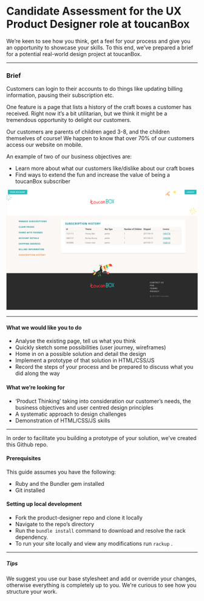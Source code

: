 # Candidate Assessment for the UX Product Designer role at toucanBox

We’re keen to see how you think, get a feel for your process and give you an opportunity to showcase your skills. To this end, we’ve prepared a brief for a potential real-world design project at toucanBox.

---

### Brief

Customers can login to their accounts to do things like updating billing information, pausing their subscription etc. 

One feature is a page that lists a history of the craft boxes a customer has received. Right now it’s a bit utilitarian, but we think it might be a tremendous opportunity to delight our customers. 

Our customers are parents of children aged 3-8, and the children themselves of course! We happen to know that over 70% of our customers access our website on mobile.

An example of two of our business objectives are:
- Learn more about what our customers like/dislike about our craft boxes
- Find ways to extend the fun and increase the value of being a toucanBox subscriber


![Desktop Screenshot](/desktop.png?raw=true "Desktop Screenshot")


---

#### What we would like you to do
- Analyse the existing page, tell us what you think
- Quickly sketch some possibilities (user journey, wireframes)
- Home in on a possible solution and detail the design
- Implement a prototype of that solution in HTML/CSS/JS
- Record the steps of your process and be prepared to discuss what you did along the way

#### What we’re looking for
- ‘Product Thinking’ taking into consideration our customer’s needs, the business objectives and user centred design principles
- A systematic approach to design challenges
- Demonstration of HTML/CSS/JS skills

---

In order to facilitate you building a prototype of your solution, we’ve created this Github repo.


#### Prerequisites
This guide assumes you have the following:
- Ruby and the Bundler gem installed
- Git installed


#### Setting up local development
- Fork the product-designer repo and clone it locally
- Navigate to the repo’s directory
- Run the `bundle install` command to download and resolve the rack dependency.
- To run your site locally and view any modifications run `rackup` .

---


##### Tips
We suggest you use our base stylesheet and add or override your changes, otherwise everything is completely up to you. We're curious to see how you structure your work.


